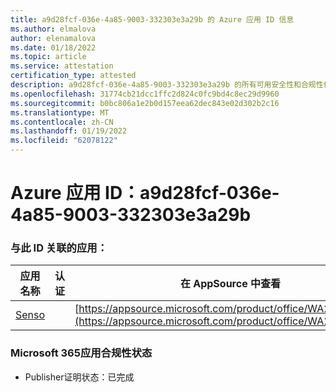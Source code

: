 ```yaml
---
title: a9d28fcf-036e-4a85-9003-332303e3a29b 的 Azure 应用 ID 信息
ms.author: elmalova
author: elenamalova
ms.date: 01/18/2022
ms.topic: article
ms.service: attestation
certification_type: attested
description: a9d28fcf-036e-4a85-9003-332303e3a29b 的所有可用安全性和合规性信息。
ms.openlocfilehash: 31774cb21dcc1ffc2d824c0fc9bd4c8ec29d9960
ms.sourcegitcommit: b0bc806a1e2b0d157eea62dec843e02d302b2c16
ms.translationtype: MT
ms.contentlocale: zh-CN
ms.lasthandoff: 01/19/2022
ms.locfileid: "62078122"
---
```

# <a name="azure-app-id-a9d28fcf-036e-4a85-9003-332303e3a29b"></a>Azure 应用 ID：a9d28fcf-036e-4a85-9003-332303e3a29b


### <a name="apps-associated-with-this-id"></a>与此 ID 关联的应用：
| **应用名称** | **认证** | **在 AppSource 中查看** |
|--------------|---------------|-----------------------|
| [Senso](https://docs.microsoft.com/microsoft-365-app-certification/forward/WA200002571) |  | [https://appsource.microsoft.com/product/office/WA200002571](https://appsource.microsoft.com/product/office/WA200002571) |

### <a name="microsoft-365-app-compliance-status"></a>Microsoft 365应用合规性状态
- Publisher证明状态：已完成
